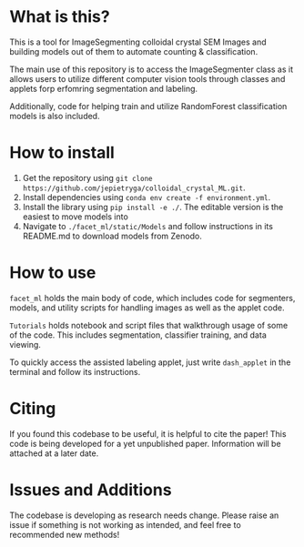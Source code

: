 # What is this?
This is a tool for ImageSegmenting colloidal crystal SEM Images and building models out of them to automate counting & classification.

The main use of this repository is to access the ImageSegmenter class as it allows users to utilize different computer vision tools through classes and applets forp erfomring segmentation and labeling.

Additionally, code for helping train and utilize RandomForest classification models is also included.

# How to install

<ol>
<li> Get the repository using <code>git clone https://github.com/jepietryga/colloidal_crystal_ML.git</code>. </li>
<li> Install dependencies using <code>conda env create -f environment.yml</code>.</li>
<li> Install the library using <code>pip install -e ./</code>. The editable version is the easiest to move models into</li>
<li> Navigate to <code>./facet_ml/static/Models</code> and follow instructions in its README.md to download models from Zenodo.
</ol>

# How to use

`facet_ml` holds the main body of code, which includes code for segmenters, models, and utility scripts for handling images as well as the applet code.

`Tutorials` holds notebook and script files that walkthrough usage of some of the code. This includes segmentation, classifier training, and data viewing.

To quickly access the assisted labeling applet, just write `dash_applet` in the terminal and follow its instructions.


# Citing
If you found this codebase to be useful, it is helpful to cite the paper!
This code is being developed for a yet unpublished paper. Information will be attached at a later date.

# Issues and Additions
The codebase is developing as research needs change. Please raise an issue if something is not working as intended, and feel free to recommended new methods!